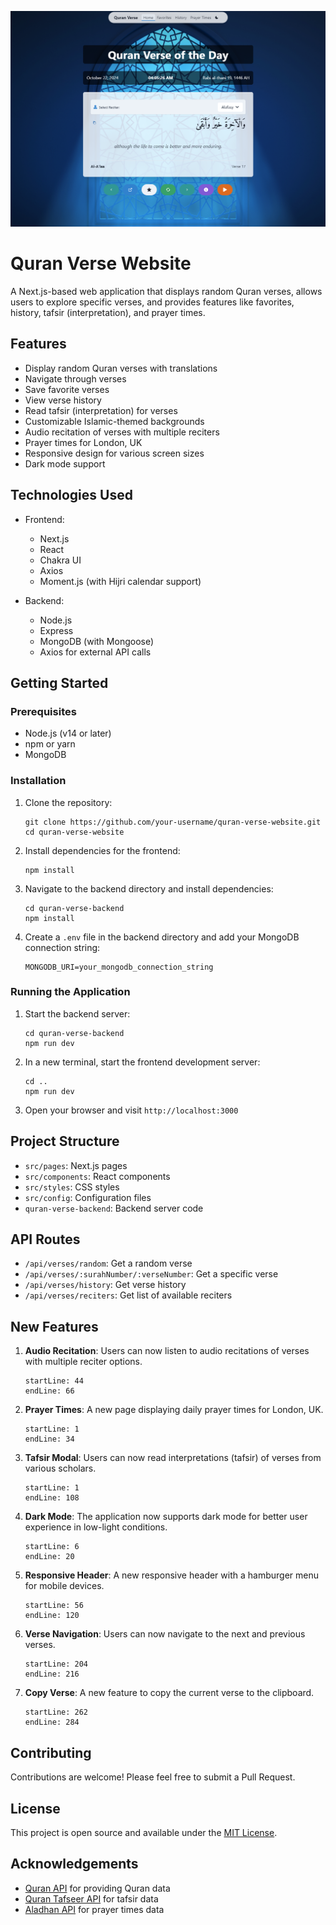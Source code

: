 ![alt text](image.png)

# Quran Verse Website

A Next.js-based web application that displays random Quran verses, allows users to explore specific verses, and provides features like favorites, history, tafsir (interpretation), and prayer times.

## Features

- Display random Quran verses with translations
- Navigate through verses
- Save favorite verses
- View verse history
- Read tafsir (interpretation) for verses
- Customizable Islamic-themed backgrounds
- Audio recitation of verses with multiple reciters
- Prayer times for London, UK
- Responsive design for various screen sizes
- Dark mode support

## Technologies Used

- Frontend:
  - Next.js
  - React
  - Chakra UI
  - Axios
  - Moment.js (with Hijri calendar support)

- Backend:
  - Node.js
  - Express
  - MongoDB (with Mongoose)
  - Axios for external API calls

## Getting Started

### Prerequisites

- Node.js (v14 or later)
- npm or yarn
- MongoDB

### Installation

1. Clone the repository:
   ```
   git clone https://github.com/your-username/quran-verse-website.git
   cd quran-verse-website
   ```

2. Install dependencies for the frontend:
   ```
   npm install
   ```

3. Navigate to the backend directory and install dependencies:
   ```
   cd quran-verse-backend
   npm install
   ```

4. Create a `.env` file in the backend directory and add your MongoDB connection string:
   ```
   MONGODB_URI=your_mongodb_connection_string
   ```

### Running the Application

1. Start the backend server:
   ```
   cd quran-verse-backend
   npm run dev
   ```

2. In a new terminal, start the frontend development server:
   ```
   cd ..
   npm run dev
   ```

3. Open your browser and visit `http://localhost:3000`

## Project Structure

- `src/pages`: Next.js pages
- `src/components`: React components
- `src/styles`: CSS styles
- `src/config`: Configuration files
- `quran-verse-backend`: Backend server code

## API Routes

- `/api/verses/random`: Get a random verse
- `/api/verses/:surahNumber/:verseNumber`: Get a specific verse
- `/api/verses/history`: Get verse history
- `/api/verses/reciters`: Get list of available reciters

## New Features

1. **Audio Recitation**: Users can now listen to audio recitations of verses with multiple reciter options.
   ```typescript:quran_verse_website/src/pages/index.tsx
   startLine: 44
   endLine: 66
   ```

2. **Prayer Times**: A new page displaying daily prayer times for London, UK.
   ```typescript:quran_verse_website/src/pages/prayer-times.tsx
   startLine: 1
   endLine: 34
   ```

3. **Tafsir Modal**: Users can now read interpretations (tafsir) of verses from various scholars.
   ```typescript:quran_verse_website/src/components/TafsirModal.tsx
   startLine: 1
   endLine: 108
   ```

4. **Dark Mode**: The application now supports dark mode for better user experience in low-light conditions.
   ```typescript:quran_verse_website/src/pages/_app.tsx
   startLine: 6
   endLine: 20
   ```

5. **Responsive Header**: A new responsive header with a hamburger menu for mobile devices.
   ```typescript:quran_verse_website/src/components/Header.tsx
   startLine: 56
   endLine: 120
   ```

6. **Verse Navigation**: Users can now navigate to the next and previous verses.
   ```typescript:quran_verse_website/src/pages/index.tsx
   startLine: 204
   endLine: 216
   ```

7. **Copy Verse**: A new feature to copy the current verse to the clipboard.
   ```typescript:quran_verse_website/src/pages/index.tsx
   startLine: 262
   endLine: 284
   ```

## Contributing

Contributions are welcome! Please feel free to submit a Pull Request.

## License

This project is open source and available under the [MIT License](LICENSE).

## Acknowledgements

- [Quran API](https://alquran.cloud/api) for providing Quran data
- [Quran Tafseer API](http://api.quran-tafseer.com/) for tafsir data
- [Aladhan API](https://aladhan.com/prayer-times-api) for prayer times data